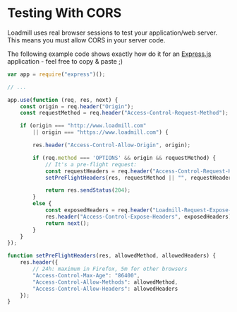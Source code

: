 # Testing With CORS

Loadmill uses real browser sessions to test your application/web server. This means you must allow CORS in your server code.

The following example code shows exactly how do it for an [Express.js](http://expressjs.com/) application - feel free to copy & paste ;\)

```js
var app = require("express")();

// ...

app.use(function (req, res, next) {
    const origin = req.header("Origin");
    const requestMethod = req.header("Access-Control-Request-Method");

    if (origin === "http://www.loadmill.com"
        || origin === "https://www.loadmill.com") {

        res.header("Access-Control-Allow-Origin", origin);

        if (req.method === 'OPTIONS' && origin && requestMethod) {
            // It's a pre-flight request:
            const requestHeaders = req.header("Access-Control-Request-Headers");
            setPreFlightHeaders(res, requestMethod || "", requestHeaders || "");

            return res.sendStatus(204);
        }
        else {
            const exposedHeaders = req.header("Loadmill-Request-Expose-Headers") || "";
            res.header("Access-Control-Expose-Headers", exposedHeaders);
            return next();
        }
    }
});

function setPreFlightHeaders(res, allowedMethod, allowedHeaders) {
    res.header({
        // 24h: maximum in Firefox, 5m for other browsers
        "Access-Control-Max-Age": "86400",
        "Access-Control-Allow-Methods": allowedMethod,
        "Access-Control-Allow-Headers": allowedHeaders
    });
}
```




